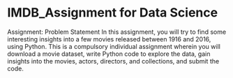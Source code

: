 # IMDB_Assignment for Data Science

Assignment: Problem Statement
In this assignment, you will try to find some interesting insights into a few movies released between 1916 and 2016, using Python. This is a compulsory individual assignment wherein you will download a movie dataset, write Python code to explore the data, gain insights into the movies, actors, directors, and collections, and submit the code.
